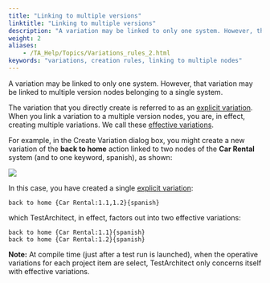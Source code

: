 ```yaml
--- 
title: "Linking to multiple versions"
linktitle: "Linking to multiple versions"
description: "A variation may be linked to only one system. However, that variation may be linked to multiple version nodes belonging to a single system."
weight: 2
aliases: 
    - /TA_Help/Topics/Variations_rules_2.html
keywords: "variations, creation rules, linking to multiple nodes"
---
```


A variation may be linked to only one system. However, that variation may be linked to multiple version nodes belonging to a single system.

The variation that you directly create is referred to as an [explicit variation](/TA_Glossary/Topics/glossaryExplicitVariation.html). When you link a variation to a multiple version nodes, you are, in effect, creating multiple variations. We call these [effective variations](/TA_Glossary/Topics/glossaryEffectiveVariation.html).

For example, in the Create Variation dialog box, you might create a new variation of the **back to home** action linked to two nodes of the **Car Rental** system \(and to one keyword, spanish\), as shown:

![](/images/TA_Help/Images/Variations_linking_multiple_system_node.png)

In this case, you have created a single [explicit variation](/TA_Glossary/Topics/glossaryExplicitVariation.html):

```
back to home {Car Rental:1.1,1.2}{spanish}
```

which TestArchitect, in effect, factors out into two effective variations:

```
back to home {Car Rental:1.1}{spanish}
back to home {Car Rental:1.2}{spanish}
```

**Note:** At compile time \(just after a test run is launched\), when the operative variations for each project item are select, TestArchitect only concerns itself with effective variations.




